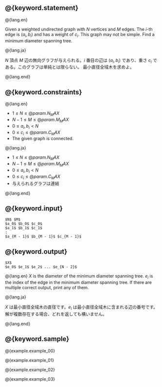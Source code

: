 ## @{keyword.statement}

@{lang.en}

Given a weighted undirected graph with $N$ vertices and $M$ edges. The $i$-th edge is $(a_i, b_i)$ and has a weight of $c_i$. This graph may not be simple.
Find a minimum diameter spanning tree.

@{lang.ja}

$N$ 頂点 $M$ 辺の無向グラフが与えられる。$i$ 番目の辺は $(a_i, b_i)$ であり、重さ $c_i$ である。このグラフは単純とは限らない。
最小直径全域木を求めよ。

@{lang.end}

## @{keyword.constraints}

@{lang.en} 

- $1 \leq N \leq @{param.N_MAX}$
- $N - 1 \leq M \leq @{param.M_MAX}$
- $0 \leq a_i, b_i < N$
- $0 \leq c_i \leq @{param.C_MAX}$
- The given graph is connected. 

@{lang.ja}

- $1 \leq N \leq @{param.N_MAX}$
- $N - 1 \leq M \leq @{param.M_MAX}$
- $0 \leq a_i, b_i < N$
- $0 \leq c_i \leq @{param.C_MAX}$
- 与えられるグラフは連結

@{lang.end}

## @{keyword.input}

~~~
$N$ $M$
$a_0$ $b_0$ $c_0$
$a_1$ $b_1$ $c_1$
:
$a_{M - 1}$ $b_{M - 1}$ $c_{M - 1}$
~~~

## @{keyword.output}

~~~
$X$
$e_0$ $e_1$ $e_2$ ... $e_{N - 2}$
~~~

@{lang.en}
$X$ is the diameter of the minimum diameter spanning tree. $e_i$ is the index of the edge in the minimum diameter spanning tree.
If there are multiple correct output, print any of them.

@{lang.ja}

$X$ は最小直径全域木の直径です。$e_i$ は最小直径全域木に含まれる辺の番号です。
解が複数存在する場合、どれを返しても構いません。

@{lang.end}

## @{keyword.sample}

@{example.example_00}

@{example.example_01}

@{example.example_02}

@{example.example_03}
